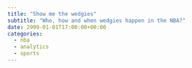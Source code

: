 ```yaml
---
title: "Show me the wedgies"
subtitle: "Who, how and when wedgies happen in the NBA?"
date: 2999-01-01T17:00:00+00:00
categories: 
  - nba
  - analytics
  - sports
---
```

